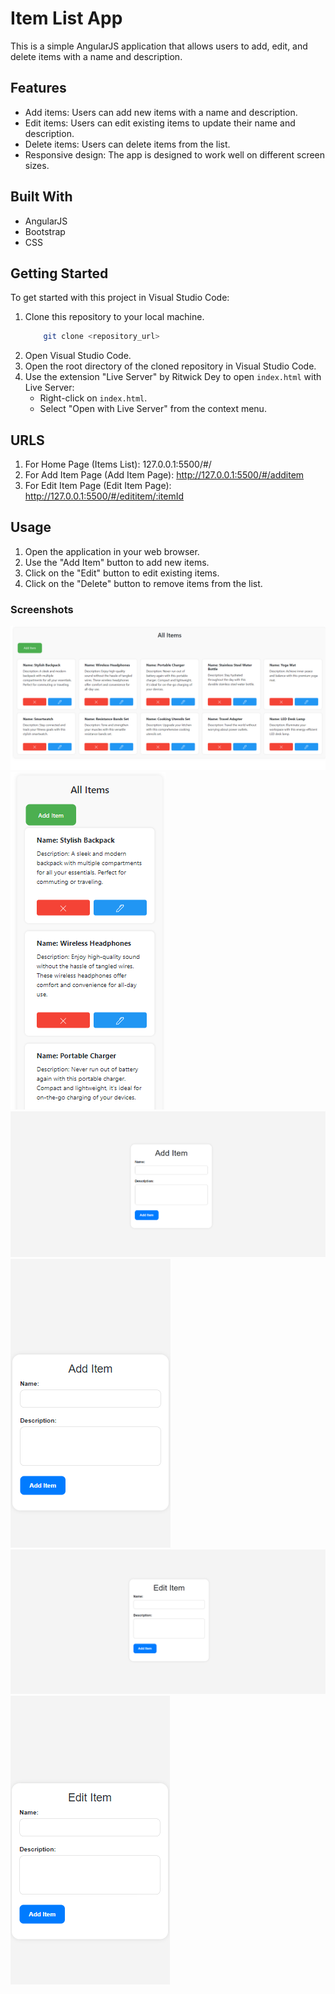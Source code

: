 # Item List App

This is a simple AngularJS application that allows users to add, edit, and delete items with a name and description.

## Features

- Add items: Users can add new items with a name and description.
- Edit items: Users can edit existing items to update their name and description.
- Delete items: Users can delete items from the list.
- Responsive design: The app is designed to work well on different screen sizes.

## Built With

- AngularJS
- Bootstrap
- CSS

## Getting Started

To get started with this project in Visual Studio Code:

1. Clone this repository to your local machine.
    ```bash
        git clone <repository_url>

2. Open Visual Studio Code.
3. Open the root directory of the cloned repository in Visual Studio Code.
4. Use the extension "Live Server" by Ritwick Dey to open `index.html` with Live Server:
   - Right-click on `index.html`.
   - Select "Open with Live Server" from the context menu.

## URLS
1. For Home Page (Items List): 127.0.0.1:5500/#/
2. For Add Item Page (Add Item Page): http://127.0.0.1:5500/#/additem
3. For Edit Item Page (Edit Item Page): http://127.0.0.1:5500/#/edititem/:itemId

## Usage

1. Open the application in your web browser.
2. Use the "Add Item" button to add new items.
3. Click on the "Edit" button to edit existing items.
4. Click on the "Delete" button to remove items from the list.

### Screenshots
![Items List](https://github.com/ADKANK/itemList/blob/master/img/Items_List.png?raw=true)
![Items List (Mobile View)](https://github.com/ADKANK/itemList/blob/master/img/Items_List_Mobile.png?raw=true)
![Add Item](https://github.com/ADKANK/itemList/blob/master/img/Add_Item.png?raw=true)
![Add Item (Mobile View)](https://github.com/ADKANK/itemList/blob/master/img/Add_Item_mobile.png?raw=true)
![Edit Item](https://github.com/ADKANK/itemList/blob/master/img/Edit_Item.png?raw=true)
![Edit Item (Mobile View)](https://github.com/ADKANK/itemList/blob/master/img/Edit_Item_Mobile.png?raw=true)